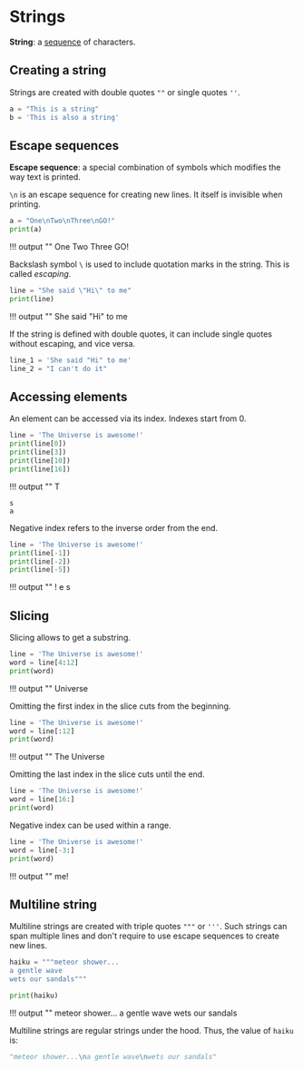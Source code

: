 # Strings

**String**: a [sequence](/sequence) of characters.

## Creating a string

Strings are created with double quotes `""` or single quotes `''`.

```python
a = "This is a string"
b = 'This is also a string'
```

## Escape sequences

**Escape sequence**: a special combination of symbols which modifies the way text is printed.

`\n` is an escape sequence for creating new lines. It itself is invisible when printing.

```python
a = "One\nTwo\nThree\nGO!"
print(a)
```

!!! output ""
    One
    Two
    Three
    GO!

Backslash symbol `\` is used to include quotation marks in the string. This is called *escaping*.

```python
line = "She said \"Hi\" to me"
print(line)
```

!!! output ""
    She said "Hi" to me

If the string is defined with double quotes, it can include single quotes without escaping, and vice versa.

```python
line_1 = 'She said "Hi" to me'
line_2 = "I can't do it"
```

## Accessing elements

An element can be accessed via its index. Indexes start from 0.

```python
line = 'The Universe is awesome!'
print(line[0])
print(line[3])
print(line[10])
print(line[16])
```

!!! output ""
    T

    s
    a

Negative index refers to the inverse order from the end.

```python
line = 'The Universe is awesome!'
print(line[-1])
print(line[-2])
print(line[-5])
```

!!! output ""
    !
    e
    s

## Slicing

Slicing allows to get a substring.

```python
line = 'The Universe is awesome!'
word = line[4:12]
print(word)
```

!!! output ""
    Universe

Omitting the first index in the slice cuts from the beginning.

```python
line = 'The Universe is awesome!'
word = line[:12]
print(word)
```

!!! output ""
    The Universe

Omitting the last index in the slice cuts until the end.

```python
line = 'The Universe is awesome!'
word = line[16:]
print(word)
```

Negative index can be used within a range.

```python
line = 'The Universe is awesome!'
word = line[-3:]
print(word)
```


!!! output ""
    me!


## Multiline string

Multiline strings are created with triple quotes `"""` or `'''`. Such strings can span multiple lines and don't require to use escape sequences to create new lines.

```python
haiku = """meteor shower...
a gentle wave
wets our sandals"""

print(haiku)
```

!!! output ""
    meteor shower...
    a gentle wave
    wets our sandals

Multiline strings are regular strings under the hood. Thus, the value of `haiku` is:

```python
"meteor shower...\na gentle wave\nwets our sandals"
```
